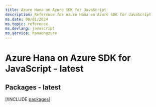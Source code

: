 ```yaml
---
title: Azure Hana on Azure SDK for JavaScript
description: Reference for Azure Hana on Azure SDK for JavaScript
ms.date: 08/01/2024
ms.topic: reference
ms.devlang: javascript
ms.service: hanaonazure
---
```

# Azure Hana on Azure SDK for JavaScript - latest
## Packages - latest
[!INCLUDE [packages](hana-on-azure-index.md)]